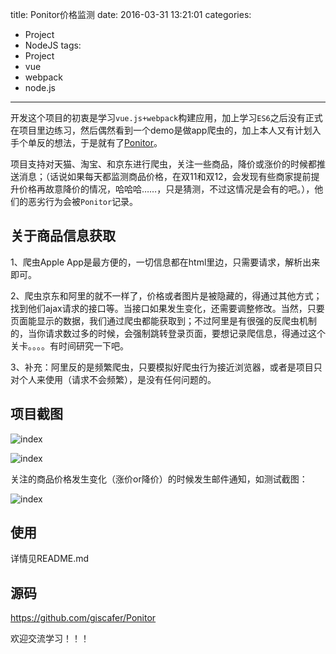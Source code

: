 title: Ponitor价格监测
date: 2016-03-31 13:21:01
categories:
- Project
- NodeJS
tags: 
- Project
- vue
- webpack
- node.js

---

开发这个项目的初衷是学习`vue.js+webpack`构建应用，加上学习`ES6`之后没有正式在项目里边练习，然后偶然看到一个demo是做app爬虫的，加上本人又有计划入手个单反的想法，于是就有了[Ponitor](https://github.com/giscafer/Ponitor)。

项目支持对天猫、淘宝、和京东进行爬虫，关注一些商品，降价或涨价的时候都推送消息；（话说如果每天都监测商品价格，在双11和双12，会发现有些商家提前提升价格再故意降价的情况，哈哈哈……，只是猜测，不过这情况是会有的吧。），他们的恶劣行为会被`Ponitor`记录。

<!-- more -->

## 关于商品信息获取

1、爬虫Apple App是最方便的，一切信息都在html里边，只需要请求，解析出来即可。

2、爬虫京东和阿里的就不一样了，价格或者图片是被隐藏的，得通过其他方式；找到他们ajax请求的接口等。当接口如果发生变化，还需要调整修改。当然，只要页面能显示的数据，我们通过爬虫都能获取到；不过阿里是有很强的反爬虫机制的，当你请求数过多的时候，会强制跳转登录页面，要想记录爬信息，得通过这个关卡。。。。有时间研究一下吧。

3、补充：阿里反的是频繁爬虫，只要模拟好爬虫行为接近浏览器，或者是项目只对个人来使用（请求不会频繁），是没有任何问题的。

## 项目截图

![index](https://raw.githubusercontent.com/giscafer/Ponitor/master/wiki/index_preview.png)

![index](https://raw.githubusercontent.com/giscafer/Ponitor/master/wiki/goodlist_preview.png)

关注的商品价格发生变化（涨价or降价）的时候发生邮件通知，如测试截图：

![index](https://raw.githubusercontent.com/giscafer/Ponitor/master/wiki/email-sample.png)

## 使用

详情见README.md


## 源码

https://github.com/giscafer/Ponitor

欢迎交流学习！！！
